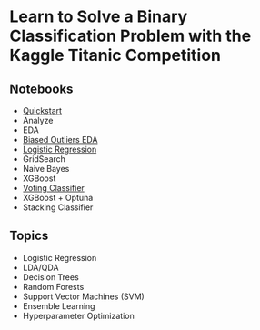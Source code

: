# Learn to Solve a Binary Classification Problem with the Kaggle Titanic Competition 

## Notebooks

- [Quickstart](titanic-quickstart.ipynb)
- Analyze
- EDA
- [Biased Outliers EDA](titanic-eda01-biased-outliers.ipynb)
- [Logistic Regression](logistic-regression-series.ipynb)
- GridSearch
- Naive Bayes
- XGBoost
- [Voting Classifier](titanic-votingclassifier.ipynb)
- XGBoost + Optuna
- Stacking Classifier

## Topics

- Logistic Regression
- LDA/QDA
- Decision Trees
- Random Forests
- Support Vector Machines (SVM)
- Ensemble Learning
- Hyperparameter Optimization
